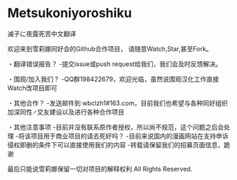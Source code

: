 # Metsukoniyoroshiku
滅子に夜露死苦中文翻译

欢迎来到雪莉娜同好会的Github合作项目，
请随意Watch,Star,甚至Fork。

・翻译错误报告？
   -提交issue或push request给我们，我们会及时反馈解决。

・围观/加入我们？
   -QQ群198422679，欢迎光临，虽然说围观汉化工作直接Watch改项目即可

・其他合作？
   -发送邮件到 wbclzh1#163.com，目前我们也希望与各种同好组织加深同性♂交友建设以及进行各种合作项目


・其他注意事项
   -目前并没有联系原作者授权，所以尚不规范，这个问题之后会处理
   -将该项目用于商业项目的请去死好吗？
   -目前来说国内的漫画网站在支持申诉侵权即删的条件下可以直接使用我们的内容
   -转载请保留我们的招募页面信息，跪谢
  

最后只能说雪莉娜保留一切对项目的解释权利 All Rights Reserved.
